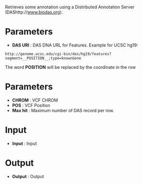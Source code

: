 Retrieves some annotation using a Distributed Annotation Server (DAShttp://www.biodas.org).

# Parameters #


  * **DAS URI** : DAS DNA URL for Features. Example for UCSC hg19:

```
http://genome.ucsc.edu/cgi-bin/das/hg19/features?segment=__POSITION__;type=knownGene
```

The word  **POSITION**  will be replaced by the coordinate in the row

# Parameters #

  * **CHROM** : VCF CHROM
  * **POS** : VCF Position
  * **Max hit** : Maximum number of DAS record per row.

# Input #


  * **Input** : Input


# Output #


  * **Output** : Output